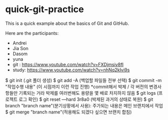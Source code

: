# quick-git-practice

This is a quick example about the basics of Git and GitHub.

Here are the participants:
 * Andrei
 * Jia Son
 * Dasom
 * yuna
 * git : https://www.youtube.com/watch?v=FXDjmsiv8fI
 * study: https://www.youtube.com/watch?v=nhNq2kIvi9s

 $ git init (.git 폴더 생성)
 $ git add -A (백업할 파일들 전부 선택)
 $ git commit -m "작업수행 내용" (이 시점까지 이런 작업 진행)
 *commit해서 박제 / 각 버전의 변경사항들만 기록되는 거라 박제를 여러번해도 용량을 몇 배로 차지하지 않음 
 $ git logs (프로젝트 로그 확인)
 $ git reset —hard 3r8a0 (박제된 과거의 상태로 복원)
 $ git branch "branch name"(분기상황에서 사용): 주가되는 내용은 메인 브랜치에서 작업
 $ git merge "branch name"(적용해도 되겠다 싶으면 브랜치 합침)
